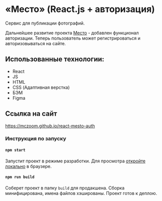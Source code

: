 # «Место» (React.js + авторизация)
Сервис для публикации фотографий.

Дальнейшее развитие проекта [Место](https://github.com/mczoom/mesto-react) - добавлен функционал авторизации.
Теперь пользователь может регистрироваться и авторизовываться на сайте.

## Использованные технологии:
- React
- JS
- HTML
- CSS (Адаптивная верстка)
- БЭМ
- Figma

## Ссылка на сайт
https://mczoom.github.io/react-mesto-auth

### Инструкция по запуску
#### `npm start`

Запустит проект в режиме разработки.
Для просмотра [откройте локально](http://localhost:3000) в браузере.

#### `npm run build`

Соберет проект в папку `build` для продакшена.
Сборка минифицирована, имена файлов хэшированы.
Проект готов к деплою.